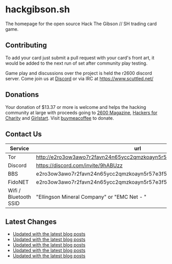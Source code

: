 # hackgibson.sh
The homepage for the open source Hack The Gibson // SH trading card game.


## Contributing

To add your card just submit a pull request with your card's front art, it would be added to the next run of set after community play testing.

Game play and discussions over the project is held the r2600 discord server. Come join us at [Discord](https://discord.com/invite/9hABUzz) or via IRC at https://www.scuttled.net/


## Donations

Your donation of $13.37 or more is welcome and helps the hacking community at large with proceeds going to [2600 Magazine](https://2600.com/), [Hackers for Charity](https://hackersforcharity.org) and [Girlstart](https://girlstart.org).  Visit [buymeacoffee](https://www.buymeacoffee.com/hackgibson.sh) to donate.


## Contact Us

Service | url
-|-
Tor | http://e2ro3ow3awo7r2favn24n65ycc2qmzkoayn5r57e3f56nvjwdcgg32ad.onion
Discord | https://discord.com/invite/9hABUzz
BBS | e2ro3ow3awo7r2favn24n65ycc2qmzkoayn5r57e3f56nvjwdcgg32ad.onion:23
FidoNET | e2ro3ow3awo7r2favn24n65ycc2qmzkoayn5r57e3f56nvjwdcgg32ad.onion:24554
Wifi / Bluetooth SSID | "Ellingson Mineral Company" or "EMC Net - <fidonet address>"

## Latest Changes
<!-- BLOG-POST-LIST:START -->
- [Updated with the latest blog posts](https://github.com/DFW2600/hackgibson.sh/commit/b7124c0e1d319230aff80cec3ce5350ae48678fc)
- [Updated with the latest blog posts](https://github.com/DFW2600/hackgibson.sh/commit/f2a79a07bbad46fcc2210807cfe79a246d5a8d01)
- [Updated with the latest blog posts](https://github.com/DFW2600/hackgibson.sh/commit/3cfaa1c9cd56c4d080998929818ab2baaa16815b)
- [Updated with the latest blog posts](https://github.com/DFW2600/hackgibson.sh/commit/d51387c6b441cef48fc454a24e887fd1e5c947bb)
- [Updated with the latest blog posts](https://github.com/DFW2600/hackgibson.sh/commit/e68ad8318c9e8939a44ab5090fca44e81142aac6)
<!-- BLOG-POST-LIST:END -->
